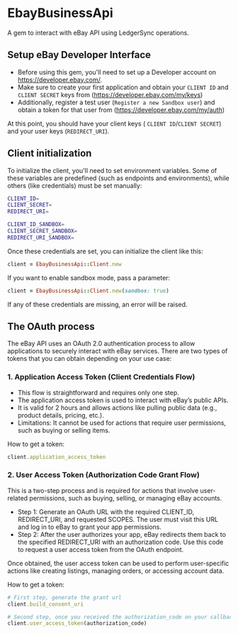 # EbayBusinessApi

A gem to interact with eBay API using LedgerSync operations.

## Setup eBay Developer Interface

- Before using this gem, you'll need to set up a Developer account on https://developer.ebay.com/.
- Make sure to create your first application and obtain your `CLIENT ID` and `CLIENT SECRET` keys from (https://developer.ebay.com/my/keys)
- Additionally, register a test user (`Register a new Sandbox user`) and obtain a token for that user from (https://developer.ebay.com/my/auth)

At this point, you should have your client keys ( `CLIENT ID`/`CLIENT SECRET`) and your user keys (`REDIRECT_URI`).

## Client initialization

To initialize the client, you'll need to set environment variables. Some of these variables are predefined (such as endpoints and environments), while others (like credentials) must be set manually:
```sh
CLIENT_ID=
CLIENT_SECRET=
REDIRECT_URI=

CLIENT_ID_SANDBOX=
CLIENT_SECRET_SANDBOX=
REDIRECT_URI_SANDBOX=
```

Once these credentials are set, you can initialize the client like this:
```ruby
client = EbayBusinessApi::Client.new
```

If you want to enable sandbox mode, pass a parameter:
```ruby
client = EbayBusinessApi::Client.new(sandbox: true)
```

If any of these credentials are missing, an error will be raised.

## The OAuth process

The eBay API uses an OAuth 2.0 authentication process to allow applications to securely interact with eBay services. There are two types of tokens that you can obtain depending on your use case:

### 1. Application Access Token (Client Credentials Flow)

- This flow is straightforward and requires only one step.
- The application access token is used to interact with eBay’s public APIs.
- It is valid for 2 hours and allows actions like pulling public data (e.g., product details, pricing, etc.).
- Limitations: It cannot be used for actions that require user permissions, such as buying or selling items.

How to get a token:
```ruby
client.application_access_token
```

### 2. User Access Token (Authorization Code Grant Flow)

This is a two-step process and is required for actions that involve user-related permissions, such as buying, selling, or managing eBay accounts.

- Step 1: Generate an OAuth URL with the required CLIENT_ID, REDIRECT_URI, and requested SCOPES. The user must visit this URL and log in to eBay to grant your app permissions.
- Step 2: After the user authorizes your app, eBay redirects them back to the specified REDIRECT_URI with an authorization code. Use this code to request a user access token from the OAuth endpoint.

Once obtained, the user access token can be used to perform user-specific actions like creating listings, managing orders, or accessing account data.

How to get a token:
```ruby
# First step, generate the grant url
client.build_consent_uri

# Second step, once you received the authorization_code on your callback controller action
client.user_access_token(authorization_code)
```
